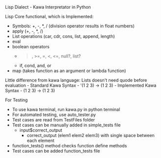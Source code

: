 Lisp Dialect - Kawa Interpretator in Python

Lisp Core functional, which is Implemented:
  - Symbols: +, -, *, / (division operator results in float numbers)
  - apply (+, -, *, /)
  - List operations (car, cdr, cons, list, append, length)
  - eval
  - boolean operators
    - >, >=, =, <, <=, null?, list?
    - if, cond, and, or
  - map (takes function as an argument or lambda function)

Little difference from kawa language: Lists doesn't need quode before evaluation
    - Standard Kawa Syntax - '(1 2 3) -> (1 2 3)
    - Implemented Kawa Syntax - (1 2 3) -> (1 2 3)
    
For Testing
  - To use kawa terminal, run kawa.py in python terminal
  - For automated testing, use auto_tester.py
  - Test cases are read from TestFiles folder
  - Test cases can be manually added in simple_tests file
    - input$correct_output
      - correct_output (elem1 elem2 elem3) with single space between each element
  - function_tests() method checks function define methods
  - Test cases can be added function_tests file
